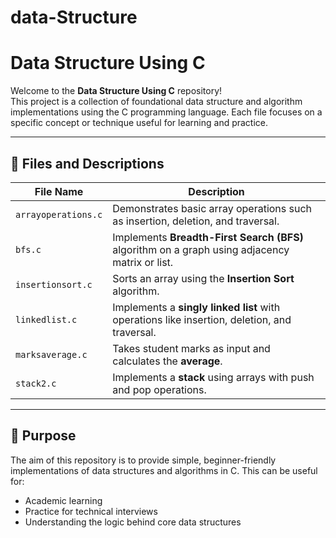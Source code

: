 # data-Structure
# Data Structure Using C

Welcome to the **Data Structure Using C** repository!  
This project is a collection of foundational data structure and algorithm implementations using the C programming language. Each file focuses on a specific concept or technique useful for learning and practice.

---

## 📂 Files and Descriptions

| File Name         | Description |
|------------------|-------------|
| `arrayoperations.c` | Demonstrates basic array operations such as insertion, deletion, and traversal. |
| `bfs.c`             | Implements **Breadth-First Search (BFS)** algorithm on a graph using adjacency matrix or list. |
| `insertionsort.c`   | Sorts an array using the **Insertion Sort** algorithm. |
| `linkedlist.c`      | Implements a **singly linked list** with operations like insertion, deletion, and traversal. |
| `marksaverage.c`    | Takes student marks as input and calculates the **average**. |
| `stack2.c`          | Implements a **stack** using arrays with push and pop operations. |

---

## 🎯 Purpose

The aim of this repository is to provide simple, beginner-friendly implementations of data structures and algorithms in C. This can be useful for:
- Academic learning
- Practice for technical interviews
- Understanding the logic behind core data structures


